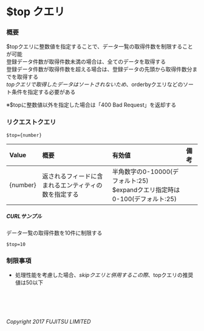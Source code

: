 # $top クエリ
### 概要
$topクエリに整数値を指定することで、データ一覧の取得件数を制限することが可能  
登録データ件数が取得件数未満の場合は、全てのデータを取得する  
登録データ件数が取得件数を超える場合は、登録データの先頭から取得件数分までを取得する  
$topクエリで取得したデータはソートされないため、$orderbyクエリなどのソート条件を指定する必要がある

※$topに整数値以外を指定した場合は「400 Bad Request」を返却する

### リクエストクエリ
```
$top={number}
```
|Value<br>|概要<br>|有効値<br>|備考<br>|
|:--|:--|:--|:--|
|{number}<br>|返されるフィードに含まれるエンティティの数を指定する<br>|半角数字の0-10000(デフォルト:25)<br>$expandクエリ指定時は0-100(デフォルト:25)<br>| <br>|
##### CURLサンプル
データ一覧の取得件数を10件に制限する
```
$top=10
```
### 制限事項
* 処理性能を考慮した場合、$skipクエリと併用する
	この際、$topクエリの推奨値は50以下
<br>
<br>
<br>

###### Copyright 2017    FUJITSU LIMITED
